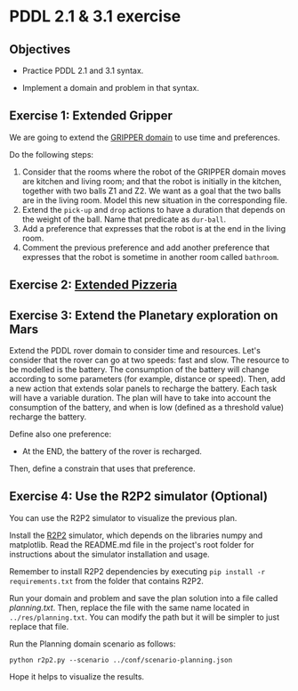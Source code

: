 # PDDL 2.1 & 3.1 exercise

## Objectives

* Practice PDDL 2.1 and 3.1 syntax.

* Implement a domain and problem in that syntax.

## Exercise 1: Extended Gripper

We are going to extend the [GRIPPER domain](https://github.com/Malola2015/planningCourse/blob/master/assignments/Gripper.md) to use time and preferences. 

Do the following steps:
 1. Consider that the rooms where the robot of the GRIPPER domain moves are kitchen and living room; and that the robot is initially in the kitchen, together with two balls Z1 and Z2. We want as a goal that the two balls are in the living room. Model this new situation in the corresponding file.
 2. Extend the `pick-up` and `drop` actions to have a duration that depends on the weight of the ball. Name that predicate as `dur-ball`. 
 3. Add a preference that expresses that the robot is at the end in the living room.
 4. Comment the previous preference and add another preference that expresses that the robot is sometime in another room called `bathroom`. 

## Exercise 2: [Extended Pizzeria](https://github.com/Malola2015/planningCourse/blob/master/assignments/ExtPizza.md)

## Exercise 3: Extend the Planetary exploration on Mars 

Extend the PDDL rover domain to consider time and resources. Let's consider that the rover can go at two speeds: fast and slow. The resource to be modelled is the battery. 
The consumption of the battery will change according to some parameters (for example, distance or speed). Then, add a new action that extends solar panels to recharge the battery. Each task will have a variable duration. The plan will have to take into account the consumption of the battery, and when is low (defined as a threshold value) recharge the battery.

Define also one preference:
* At the END, the battery of the rover is recharged.
 
 Then, define a constrain that uses that preference.


## Exercise 4: Use the R2P2 simulator (Optional)

You can use the R2P2 simulator to visualize the previous plan. 

Install the [R2P2](https://github.com/ISG-UAH/R2P2) simulator, which depends on the libraries numpy and matplotlib. Read the README.md file in the project's root folder for instructions about the simulator installation and usage.

Remember to install R2P2 dependencies by executing ```pip install -r requirements.txt``` from the folder that contains R2P2.

Run your domain and problem and save the plan solution into a file called <em>planning.txt</em>. Then, replace the file with the same name located in ```../res/planning.txt```. You can modify the path but it will be simpler to just replace that file.

Run the Planning domain scenario as follows:

   ```
   python r2p2.py --scenario ../conf/scenario-planning.json
   ``` 

Hope it helps to visualize the results.
